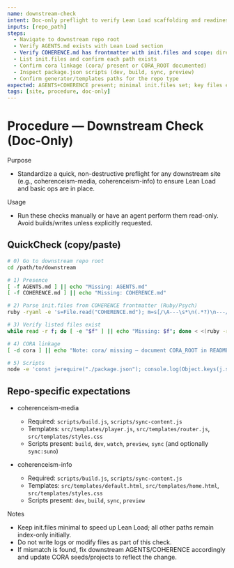 ```yaml
---
name: downstream-check
intent: Doc-only preflight to verify Lean Load scaffolding and readiness in downstream sites (no writes, no builds).
inputs: [repo_path]
steps:
  - Navigate to downstream repo root
  - Verify AGENTS.md exists with Lean Load section
  - Verify COHERENCE.md has frontmatter with init.files and scope: directory
  - List init.files and confirm each path exists
  - Confirm cora linkage (cora/ present or CORA_ROOT documented)
  - Inspect package.json scripts (dev, build, sync, preview)
  - Confirm generator/templates paths for the repo type
expected: AGENTS+COHERENCE present; minimal init.files set; key files exist; scripts available; cora linkage OK
tags: [site, procedure, doc-only]
---
```


# Procedure — Downstream Check (Doc‑Only)

Purpose
- Standardize a quick, non-destructive preflight for any downstream site (e.g., coherenceism-media, coherenceism-info) to ensure Lean Load and basic ops are in place.

Usage
- Run these checks manually or have an agent perform them read-only. Avoid builds/writes unless explicitly requested.

## QuickCheck (copy/paste)

```bash
# 0) Go to downstream repo root
cd /path/to/downstream

# 1) Presence
[ -f AGENTS.md ] || echo "Missing: AGENTS.md"
[ -f COHERENCE.md ] || echo "Missing: COHERENCE.md"

# 2) Parse init.files from COHERENCE frontmatter (Ruby/Psych)
ruby -ryaml -e 's=File.read("COHERENCE.md"); m=s[/\A---\s*\n(.*?)\n---/m,1]; y=YAML.load(m); puts((y&&y["init"]&&y["init"]["files"])||[])' 2>/dev/null || true

# 3) Verify listed files exist
while read -r f; do [ -e "$f" ] || echo "Missing: $f"; done < <(ruby -ryaml -e 's=File.read("COHERENCE.md"); m=s[/\A---\s*\n(.*?)\n---/m,1]; y=YAML.load(m); ((y&&y["init"]&&y["init"]["files"])||[]).each{|p| puts p }')

# 4) CORA linkage
[ -d cora ] || echo "Note: cora/ missing — document CORA_ROOT in README/AGENTS if intentional"

# 5) Scripts
node -e 'const j=require("./package.json"); console.log(Object.keys(j.scripts||{}))' 2>/dev/null || true
```

## Repo-specific expectations

- coherenceism-media
  - Required: `scripts/build.js`, `scripts/sync-content.js`
  - Templates: `src/templates/player.js`, `src/templates/router.js`, `src/templates/styles.css`
  - Scripts present: `build`, `dev`, `watch`, `preview`, `sync` (and optionally `sync:suno`)

- coherenceism-info
  - Required: `scripts/build.js`, `scripts/sync-content.js`
  - Templates: `src/templates/default.html`, `src/templates/home.html`, `src/templates/styles.css`
  - Scripts present: `dev`, `build`, `sync`, `preview`

Notes
- Keep init.files minimal to speed up Lean Load; all other paths remain index-only initially.
- Do not write logs or modify files as part of this check.
- If mismatch is found, fix downstream AGENTS/COHERENCE accordingly and update CORA seeds/projects to reflect the change.
